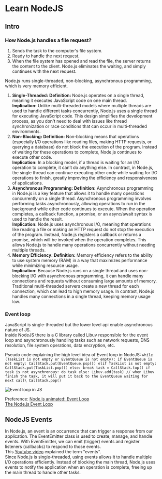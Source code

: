 # Learn NodeJS

## Intro
### How Node.js handles a file request?

1) Sends the task to the computer's file system.
2) Ready to handle the next request.
3) When the file system has opened and read the file, the server returns the content to the client.
Node.js eliminates the waiting, and simply continues with the next request.

Node.js runs single-threaded, non-blocking, asynchronous programming, which is very memory efficient.
1. **Single-Threaded:**
**Definition:** Node.js operates on a single thread, meaning it executes JavaScript code on one main thread.\
**Implication:** Unlike multi-threaded models where multiple threads are used to handle different tasks concurrently, Node.js uses a single thread for executing JavaScript code. This design simplifies the development process, as you don't need to deal with issues like thread synchronization or race conditions that can occur in multi-threaded environments.
2. **Non-Blocking:**
**Definition:** Non-blocking means that operations (especially I/O operations like reading files, making HTTP requests, or querying a database) do not block the execution of the program. Instead of waiting for these operations to complete, Node.js continues to execute other code.\
**Implication:** In a blocking model, if a thread is waiting for an I/O operation to complete, it can’t do anything else. In contrast, in Node.js, the single thread can continue executing other code while waiting for I/O operations to finish, greatly improving the efficiency and responsiveness of applications.
3. **Asynchronous Programming:**
**Definition:** Asynchronous programming in Node.js is a key feature that allows it to handle many operations concurrently on a single thread. Asynchronous programming involves performing tasks asynchronously, allowing operations to run in the background while other code continues to execute. When the operation completes, a callback function, a promise, or an async/await syntax is used to handle the result.\
**Implication:** Node.js uses asynchronous I/O, meaning that operations like reading a file or making an HTTP request do not stop the execution of the program. Instead, Node.js registers a callback or returns a promise, which will be invoked when the operation completes. This allows Node.js to handle many operations concurrently without needing multiple threads.
4. **Memory Efficiency:**
**Definition:** Memory efficiency refers to the ability to use system memory (RAM) in a way that maximizes performance while minimizing resource usage.\
**Implication:** Because Node.js runs on a single thread and uses non-blocking I/O with asynchronous programming, it can handle many connections and requests without consuming large amounts of memory. Traditional multi-threaded servers create a new thread for each connection, which can lead to high memory usage. In contrast, Node.js handles many connections in a single thread, keeping memory usage low.

### Event loop
JavaScript is single-threaded but the lower level api enable asynchronous nature of JS.\
Inside NodeJS there is a C library called Libuv responsible for the event loop and asynchronously handling tasks such as network requests, DNS resolution, file system operations, data encryption, etc.

Pseudo code explaining the high level idea of Event loop in NodeJS:
`
while (TaskList is not empty or EventQueue is not empty):
    if EventQueue is not empty:
        CallStack.put(EventQueue.pop())
    elif TaskList is not empty:
        CallStack.put(TaskList.pop())
    else:
        break
    task = CallStack.top()
    if task is not asynchronous:
        do task
    else:
        Libuv.add(task)
        // when Libuv finish the task, it will put it back to the EventQueue waiting for next call\
    CallStack.pop()
`

![Event loop in JS](https://res.cloudinary.com/practicaldev/image/fetch/s--Dg8fq92f--/c_limit%2Cf_auto%2Cfl_progressive%2Cq_66%2Cw_880/https://dev-to-uploads.s3.amazonaws.com/uploads/articles/pp9n3grfwgcaqgi30t4e.gif)

Preference: 
[Node.js animated: Event Loop](https://dev.to/nodedoctors/an-animated-guide-to-nodejs-event-loop-3g62)\
[The Node.js Event Loop](https://nodejs.org/en/learn/asynchronous-work/event-loop-timers-and-nexttick#what-is-the-event-loop)

## NodeJS Events
In Node.js, an event is an occurrence that can trigger a response from our application. The EventEmitter class is used to create, manage, and handle events. With EventEmitter, we can emit (trigger) events and register listeners (callbacks) to respond to those events.\
This [Youtube video](https://www.youtube.com/watch?v=l20MBBFZAmA) explained the term "events".\
Since Node.js is single-threaded, using events allows it to handle multiple I/O operations efficiently. Instead of blocking the main thread, Node.js uses events to notify the application when an operation is complete, freeing up the main thread to handle other tasks.




